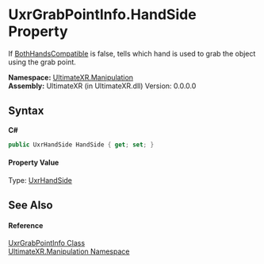 # UxrGrabPointInfo.HandSide Property 
 

If <a href="P_UltimateXR_Manipulation_UxrGrabPointInfo_BothHandsCompatible">BothHandsCompatible</a> is false, tells which hand is used to grab the object using the grab point.

**Namespace:**&nbsp;<a href="N_UltimateXR_Manipulation">UltimateXR.Manipulation</a><br />**Assembly:**&nbsp;UltimateXR (in UltimateXR.dll) Version: 0.0.0.0

## Syntax

**C#**<br />
``` C#
public UxrHandSide HandSide { get; set; }
```


#### Property Value
Type: <a href="T_UltimateXR_Core_UxrHandSide">UxrHandSide</a>

## See Also


#### Reference
<a href="T_UltimateXR_Manipulation_UxrGrabPointInfo">UxrGrabPointInfo Class</a><br /><a href="N_UltimateXR_Manipulation">UltimateXR.Manipulation Namespace</a><br />